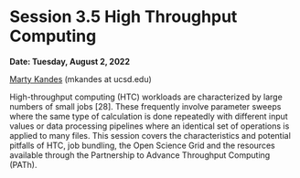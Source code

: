 # Session 3.5 High Throughput Computing #

**Date: Tuesday, August 2, 2022**

[Marty Kandes]() (mkandes at ucsd.edu)

High-throughput computing (HTC) workloads are characterized by large numbers of small jobs [28]. These frequently involve parameter sweeps where the same type of calculation is done repeatedly with different input values or data processing pipelines where an identical set of operations is applied to many files. This session covers the characteristics and potential pitfalls of HTC, job bundling, the Open Science Grid and the resources available through the Partnership to Advance Throughput Computing (PATh).
